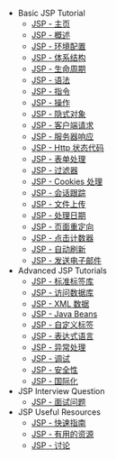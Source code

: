  - Basic JSP Tutorial
   - [JSP - 主页](jsp/index.md)
   - [JSP - 概述](jsp/jsp_overview.md)
   - [JSP - 环境配置](jsp/jsp_environment_setup.md)
   - [JSP - 体系结构](jsp/jsp_architecture.md)
   - [JSP - 生命周期](jsp/jsp_life_cycle.md)
   - [JSP - 语法](jsp/jsp_syntax.md)
   - [JSP - 指令](jsp/jsp_directives.md)
   - [JSP - 操作](jsp/jsp_actions.md)
   - [JSP - 隐式对象](jsp/jsp_implicit_objects.md)
   - [JSP - 客户端请求](jsp/jsp_client_request.md)
   - [JSP - 服务器响应](jsp/jsp_server_response.md)
   - [JSP - Http 状态代码](jsp/jsp_http_status_codes.md)
   - [JSP - 表单处理](jsp/jsp_form_processing.md)
   - [JSP - 过滤器](jsp/jsp_writing_filters.md)
   - [JSP - Cookies 处理](jsp/jsp_cookies_handling.md)
   - [JSP - 会话跟踪](jsp/jsp_session_tracking.md)
   - [JSP - 文件上传](jsp/jsp_file_uploading.md)
   - [JSP - 处理日期](jsp/jsp_handling_date.md)
   - [JSP - 页面重定向](jsp/jsp_page_redirect.md)
   - [JSP - 点击计数器](jsp/jsp_hits_counter.md)
   - [JSP - 自动刷新](jsp/jsp_auto_refresh.md)
   - [JSP - 发送电子邮件](jsp/jsp_sending_email.md)
 - Advanced JSP Tutorials
   - [JSP - 标准标签库](jsp/jsp_standard_tag_library.md)
   - [JSP - 访问数据库](jsp/jsp_database_access.md)
   - [JSP - XML 数据](jsp/jsp_xml_data.md)
   - [JSP - Java Beans](jsp/jsp_java_beans.md)
   - [JSP - 自定义标签](jsp/jsp_custom_tags.md)
   - [JSP - 表达式语言](jsp/jsp_expression_language.md)
   - [JSP - 异常处理](jsp/jsp_exception_handling.md)
   - [JSP - 调试](jsp/jsp_debugging.md)
   - [JSP - 安全性](jsp/jsp_security.md)
   - [JSP - 国际化](jsp/jsp_internationalization.md)
 - JSP Interview Question
   - [JSP - 面试问题](jsp/jsp_interview_questions.md)
 - JSP Useful Resources
   - [JSP - 快速指南](jsp/jsp_quick_guide.md)
   - [JSP - 有用的资源](jsp/jsp_useful_resources.md)
   - [JSP - 讨论](jsp/jsp_discussion.md)
